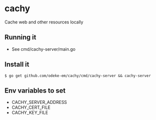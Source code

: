 # cachy
Cache web and other resources locally

## Running it
+ See cmd/cachy-server/main.go

## Install it
```shell
$ go get github.com/odeke-em/cachy/cmd/cachy-server && cachy-server
```

## Env variables to set
- CACHY_SERVER_ADDRESS
- CACHY_CERT_FILE
- CACHY_KEY_FILE
